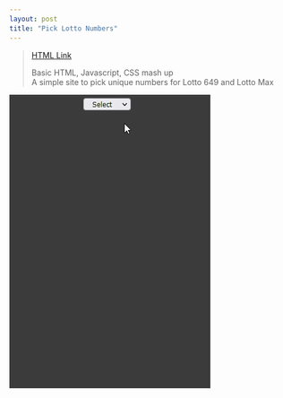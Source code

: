 ```yaml
---
layout: post
title: "Pick Lotto Numbers"
---
```

>[HTML Link](https://hgleocho.github.io/PickLottoNumbers/)
>
>Basic HTML, Javascript, CSS mash up<br/>
>A simple site to pick unique numbers for Lotto 649 and Lotto Max<br/>
>
![PickLottoNumbers](./assets/img/PickLottoNumbers.gif)
